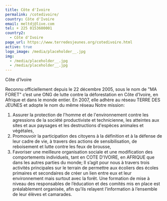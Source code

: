 ```yaml
---
title: Côte d'Ivoire
permalink: /cotedivoire/
country: Côte d'Ivoire
email: meltdj@live.com
tel: + 225 0153600001
country2:
  - Côte d'Ivoire
page_url: https://www.terredesjeunes.org/cotedivoire.html
active: true
logo_image: /media/placeholder__.jpg
img:
  - /media/placeholder__.jpg
  - /media/placeholder__.jpg
---
```

Côte d'Ivoire



Reconnu officiellement depuis le 22 décembre 2005, sous le nom de "MA FORET" c’est une ONG de lutte contre la déforestation en Côte d'Ivoire, en Afrique et dans le monde entier.
En 2007, elle adhère au réseau TERRE DES JEUNES et adopte le nom du même réseau
Notre mission:

1. Assurer la protection de l'homme et de l'environnement contre les agressions de la société productiviste et technicienne, les atteintes aux sites et aux paysages et les destructions d'espèces animales et végétales,
2. Promouvoir la participation des citoyens à la définition et à la défense de leur cadre de vie, à travers des actions de sensibilisation, de reboisement et lutte contre les feux de brousse,
3. Favoriser une meilleure organisation sociale et une modification des comportements individuels, tant en COTE D'IVOIRE, en AFRIQUE que dans les autres parties du monde;
   Il s’agit pour nous à travers trois activités principales sur le terrain de permettre aux écoliers des écoles primaires et secondaires de créer un lien entre eux et leur environnement mais surtout avec la forêt.
   Une formation de mise à niveau des responsables de l’éducation et des comités mis en place est préalablement organisée, afin qu’ils relayent l’information à l’ensemble de leur élèves et camarades.
